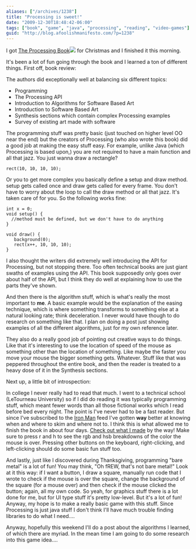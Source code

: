 ```yaml
---
aliases: ["/archives/1238"]
title: "Processing is sweet!"
date: "2009-12-30T18:48:42-06:00"
tags: ["book", "game", "java", "processing", "reading", "video-games"]
guid: "http://blog.afoolishmanifesto.com/?p=1238"
---
```

I got [The Processing Book](http://www.amazon.com/gp/product/0262182629?ie=UTF8&tag=afooman-20&linkCode=as2&camp=1789&creative=390957&creativeASIN=0262182629)![](http://www.assoc-amazon.com/e/ir?t=afooman-20&l=as2&o=1&a=0262182629) for Christmas and I finished it this morning.

It's been a lot of fun going through the book and I learned a ton of different things. First off, book review:

The authors did exceptionally well at balancing six different topics:

- Programming
- The Processing API
- Introduction to Algorithms for Software Based Art
- Introduction to Software Based Art
- Synthesis sections which contain complex Processing examples
- Survey of existing art made with software

The programming stuff was pretty basic (just touched on higher level OO near the end) but the creators of Processing (who also wrote this book) did a good job at making the easy stuff easy. For example, unlike Java (which Processing is based upon,) you are not required to have a main function and all that jazz. You just wanna draw a rectangle?

    rect(10, 10, 10, 10);

Or you to get more complex you basically define a setup and draw method. setup gets called once and draw gets called for every frame. You don't have to worry about the loop to call the draw method or all that jazz. It's taken care of for you. So the following works fine:

    int x = 0;
    void setup() {
      //method must be defined, but we don't have to do anything
    }

    void draw() {
       background(0);
       rect(x++, 10, 10, 10);
    }

I also thought the writers did extremely well introducing the API for Processing, but not stopping there. Too often technical books are just giant swaths of examples using the API. This book supposedly only goes over about half of the API, but I think they do well at explaining how to use the parts they've shown.

And then there is the algorithm stuff, which is what's really the most important to **me**. A basic example would be the explanation of the easing technique, which is where something transforms to something else at a natural looking rate; think deceleration. I never would have though to do research on something like that. I plan on doing a post just showing examples of all the different algorithms, just for my own reference later.

They also do a really good job of pointing out creative ways to do things. Like that it's interesting to use the location of speed of the mouse as something other than the location of something. Like maybe the faster you move your mouse the bigger something gets. Whatever. Stuff like that was peppered throughout the entire book, and then the reader is treated to a heavy dose of it in the Synthesis sections.

Next up, a little bit of introspection:

In college I never really had to read that much. I went to a technical school (LeTourneau University) so if I did do reading it was typically programming stuff, which meant fewer words than all those fictional works which I read before bed every night. The point is I've never had to be a fast reader. But since I've subscribed to the [Iron Man](http://www.shadowcat.co.uk/blog/matt-s-trout/iron-man/) feed I've gotten **way** better at knowing when and where to skim and where not to. I think this is what allowed me to finish the book in about four days. [Check out what I made](http://afoolishmanifesto.com/sketches/circles4/) by the way! Make sure to press r and h to see the rgb and hsb breakdowns of the color the mouse is over. Pressing other buttons on the keyboard, right-clicking, and left-clicking should do some basic fun stuff too.

And lastly, just like I discovered during Thanksgiving, programming "bare metal" is a lot of fun! You may think, "Oh fREW, that's not bare metal!" Look at it this way: if I want a button, I draw a square, manually run code that I wrote to check if the mouse is over the square, change the background of the square (for a mouse over) and then check if the mouse clicked the button; again, all my own code. So yeah, for graphics stuff there is a lot done for me, but for UI type stuff it's pretty low-level. But it's a lot of fun! Anyway, my hope is to make a really basic game with this stuff. Since Processing is just java stuff I don't think I'll have much trouble finding libraries to do what I need....

Anyway, hopefully this weekend I'll do a post about the algorithms I learned, of which there are myriad. In the mean time I am going to do some research into this game idea....
